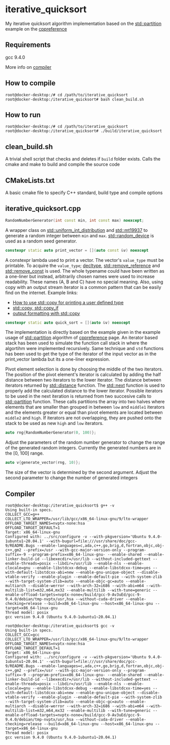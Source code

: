 # iterative_quicksort
My iterative quicksort algorithm implementation based on the [std::partition](https://en.cppreference.com/w/cpp/algorithm/partition) example on the [cppreference](https://en.cppreference.com/w/)


## Requirements
gcc 9.4.0 

More info on [compiler](#compiler)

## How to compile
```console
root@docker-desktop:/# cd /path/to/iterative_quicksort
root@docker-desktop:/iterative_quicksort# bash clean_build.sh
```

## How to run
```console
root@docker-desktop:/# cd /path/to/iterative_quicksort
root@docker-desktop:/iterative_quicksort# ./build/iterative_quicksort
```

## clean_build.sh
A trivial shell script that checks and deletes if `build` folder exists.
Calls the cmake and make to build and compile the source code

## CMakeLists.txt
A basic cmake file to specify C++ standard, build type and compile options

## iterative_quicksort.cpp
```cpp
RandomNumberGenerator(int const min, int const max) noexcept;
```
A wrapper class on [std::uniform_int_distribution](https://en.cppreference.com/w/cpp/numeric/random/uniform_int_distribution) and [std::mt19937](https://en.cppreference.com/w/cpp/numeric/random/mersenne_twister_engine) to generate a random integer between `min` and `max`. [std::random_device](https://en.cppreference.com/w/cpp/numeric/random/random_device) is used as a random seed generator.

```cpp
constexpr static auto print_vector = [](auto const &v) noexcept
```
A constexpr lambda used to print a vector.
The vector's `value_type` must be printable.
To acquire the `value_type`; [decltype](https://en.cppreference.com/w/cpp/language/decltype), [std::remove_reference](https://en.cppreference.com/w/cpp/types/remove_reference) and [std::remove_const](https://en.cppreference.com/w/cpp/types/remove_cv) is used.
The whole typename could have been written as a one-liner but instead, arbitrarily chosen names were used to increase readability.
These names (A, B and C) have no special meaning. 
Also, using copy with an output stream iterator is a common pattern that can be easily find on the internet.
Example links:
- [How to use std::copy for printing a user defined type](https://stackoverflow.com/questions/42106614/how-to-use-stdcopy-for-printing-a-user-defined-type)
- [std::copy, std::copy_if](https://en.cppreference.com/w/cpp/algorithm/copy)
- [output formatting with std::copy](https://mariusbancila.ro/blog/2008/04/10/output-formatting-with-stdcopy/)

```cpp
constexpr static auto quick_sort = [](auto &v) noexcept
```
The implementation is directly based on the example given in the example usage of [std::partition](https://en.cppreference.com/w/cpp/algorithm/partition) algorithm of [cppreference](https://en.cppreference.com/w) page. An iterator based stack has been used to simulate the function call stack in where the algortihm were implemented recursively. Same technique and `std` functions has been used to get the type of the iterator of the input vector as in the print_vector lambda but its a one-liner expression.

Pivot element selection is done by choosing the middle of the two iterators. The position of the pivot element's iterator is calculated by adding the half distance between two iterators to the lower iterator.
The distance between iterators returned by [std::distance](https://en.cppreference.com/w/cpp/iterator/distance) function. The [std::next](https://en.cppreference.com/w/cpp/iterator/next) function is used to properly add the calculated distance to the lower iterator.
Possible iterators to be used in the next iteration is returned from two succesive calls to [std::partition](https://en.cppreference.com/w/cpp/algorithm/partition) function. These calls partitions the array into two halves where elements that are smaller than grouped in between `low` and `middle1` iterators and the elements greater or equal than pivot elements are located between `middle2` and `high`. If iterators are not overlapping, they are pushed onto the stack to be used as new `high` and `low` iterators.

```cpp
auto rng{RandomNumberGenerator(0, 100)};
```
Adjust the parameters of the random number generator to change the range of the generated random integers.
Currently the generated numbers are in the \[0, 100\] range.

```cpp
auto v{generate_vector(rng, 10)};
```
The size of the vector is determined by the second argument. Adjust the second parameter to change the number of generated integers


## Compiler
```console
root@docker-desktop:/iterative_quicksort$ g++ -v
Using built-in specs.
COLLECT_GCC=g++
COLLECT_LTO_WRAPPER=/usr/lib/gcc/x86_64-linux-gnu/9/lto-wrapper
OFFLOAD_TARGET_NAMES=nvptx-none:hsa
OFFLOAD_TARGET_DEFAULT=1
Target: x86_64-linux-gnu
Configured with: ../src/configure -v --with-pkgversion='Ubuntu 9.4.0-1ubuntu1~20.04.1' --with-bugurl=file:///usr/share/doc/gcc-9/README.Bugs --enable-languages=c,ada,c++,go,brig,d,fortran,objc,obj-c++,gm2 --prefix=/usr --with-gcc-major-version-only --program-suffix=-9 --program-prefix=x86_64-linux-gnu- --enable-shared --enable-linker-build-id --libexecdir=/usr/lib --without-included-gettext --enable-threads=posix --libdir=/usr/lib --enable-nls --enable-clocale=gnu --enable-libstdcxx-debug --enable-libstdcxx-time=yes --with-default-libstdcxx-abi=new --enable-gnu-unique-object --disable-vtable-verify --enable-plugin --enable-default-pie --with-system-zlib --with-target-system-zlib=auto --enable-objc-gc=auto --enable-multiarch --disable-werror --with-arch-32=i686 --with-abi=m64 --with-multilib-list=m32,m64,mx32 --enable-multilib --with-tune=generic --enable-offload-targets=nvptx-none=/build/gcc-9-Av3uEd/gcc-9-9.4.0/debian/tmp-nvptx/usr,hsa --without-cuda-driver --enable-checking=release --build=x86_64-linux-gnu --host=x86_64-linux-gnu --target=x86_64-linux-gnu
Thread model: posix
gcc version 9.4.0 (Ubuntu 9.4.0-1ubuntu1~20.04.1)
```

```console
root@docker-desktop:/iterative_quicksort$ gcc -v
Using built-in specs.
COLLECT_GCC=gcc
COLLECT_LTO_WRAPPER=/usr/lib/gcc/x86_64-linux-gnu/9/lto-wrapper
OFFLOAD_TARGET_NAMES=nvptx-none:hsa
OFFLOAD_TARGET_DEFAULT=1
Target: x86_64-linux-gnu
Configured with: ../src/configure -v --with-pkgversion='Ubuntu 9.4.0-1ubuntu1~20.04.1' --with-bugurl=file:///usr/share/doc/gcc-9/README.Bugs --enable-languages=c,ada,c++,go,brig,d,fortran,objc,obj-c++,gm2 --prefix=/usr --with-gcc-major-version-only --program-suffix=-9 --program-prefix=x86_64-linux-gnu- --enable-shared --enable-linker-build-id --libexecdir=/usr/lib --without-included-gettext --enable-threads=posix --libdir=/usr/lib --enable-nls --enable-clocale=gnu --enable-libstdcxx-debug --enable-libstdcxx-time=yes --with-default-libstdcxx-abi=new --enable-gnu-unique-object --disable-vtable-verify --enable-plugin --enable-default-pie --with-system-zlib --with-target-system-zlib=auto --enable-objc-gc=auto --enable-multiarch --disable-werror --with-arch-32=i686 --with-abi=m64 --with-multilib-list=m32,m64,mx32 --enable-multilib --with-tune=generic --enable-offload-targets=nvptx-none=/build/gcc-9-Av3uEd/gcc-9-9.4.0/debian/tmp-nvptx/usr,hsa --without-cuda-driver --enable-checking=release --build=x86_64-linux-gnu --host=x86_64-linux-gnu --target=x86_64-linux-gnu
Thread model: posix
gcc version 9.4.0 (Ubuntu 9.4.0-1ubuntu1~20.04.1)
```
